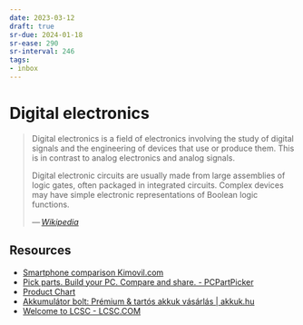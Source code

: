 ```yaml
---
date: 2023-03-12
draft: true
sr-due: 2024-01-18
sr-ease: 290
sr-interval: 246
tags:
- inbox
---
```


# Digital electronics

> Digital electronics is a field of electronics involving the study of digital
> signals and the engineering of devices that use or produce them. This is in
> contrast to analog electronics and analog signals.
>
> Digital electronic circuits are usually made from large assemblies of logic
> gates, often packaged in integrated circuits. Complex devices may have simple
> electronic representations of Boolean logic functions.
>
> — <cite>[Wikipedia](https://en.wikipedia.org/wiki/Digital_electronics)</cite>

## Resources

- [Smartphone comparison Kimovil.com](https://www.kimovil.com/)
- [Pick parts. Build your PC. Compare and share. - PCPartPicker](https://pcpartpicker.com/)
- [Product Chart](https://www.productchart.com/)
- [Akkumulátor bolt: Prémium & tartós akkuk vásárlás | akkuk.hu](https://www.akkuk.hu/)
- [Welcome to LCSC - LCSC.COM](https://lcsc.com/)
